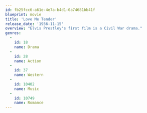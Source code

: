 ```yaml
---
id: fb25fcc6-a61e-4e7a-b4d1-0a74681bb41f
blueprint: movie
title: 'Love Me Tender'
release_date: '1956-11-15'
overview: "Elvis Prestley's first film is a Civil War drama."
genres:
  -
    id: 18
    name: Drama
  -
    id: 28
    name: Action
  -
    id: 37
    name: Western
  -
    id: 10402
    name: Music
  -
    id: 10749
    name: Romance
---
```

